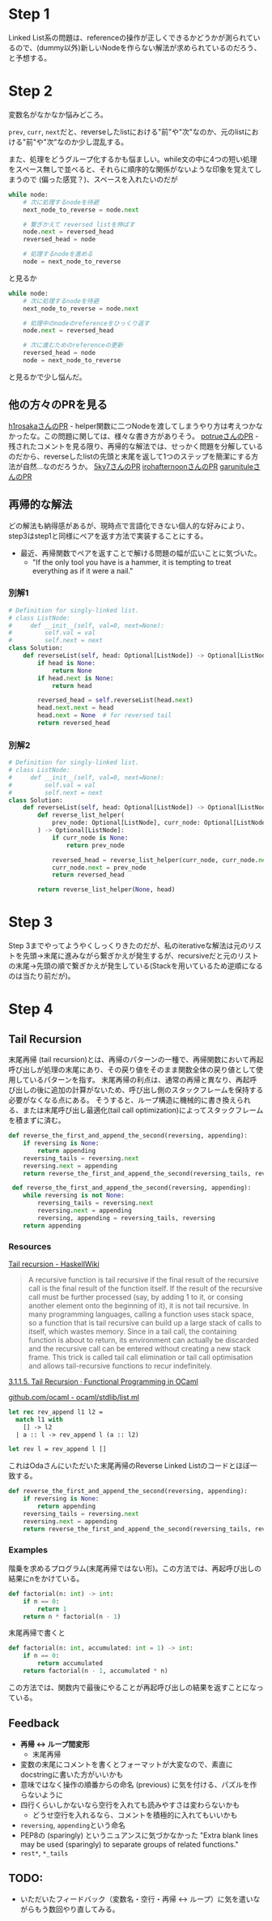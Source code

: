 # Step 1

Linked List系の問題は、referenceの操作が正しくできるかどうかが測られているので、(dummy以外)新しいNodeを作らない解法が求められているのだろう、と予想する。

# Step 2

変数名がなかなか悩みどころ。

`prev`, `curr`, `next`だと、reverseしたlistにおける"前"や"次"なのか、元のlistにおける"前"や"次"なのか少し混乱する。

また、処理をどうグループ化するかも悩ましい。while文の中に4つの短い処理をスペース無しで並べると、それらに順序的な関係がないような印象を覚えてしまうので (偏った感覚？)、スペースを入れたいのだが

```python
while node:
    # 次に処理するnodeを待避
    next_node_to_reverse = node.next

    # 繋ぎかえて reversed listを伸ばす    
    node.next = reversed_head
    reversed_head = node

    # 処理するnodeを進める
    node = next_node_to_reverse
```

と見るか

```python
while node:
    # 次に処理するnodeを待避
    next_node_to_reverse = node.next

    # 処理中のnodeのreferenceをひっくり返す
    node.next = reversed_head

    # 次に進むためのreferenceの更新
    reversed_head = node
    node = next_node_to_reverse
```

と見るかで少し悩んだ。

## 他の方々のPRを見る

[h1rosakaさんのPR](https://github.com/h1rosaka/arai60/pull/10)
	- helper関数に二つNodeを渡してしまうやり方は考えつかなかったな。この問題に関しては、様々な書き方がありそう。
[potrueさんのPR](https://github.com/potrue/leetcode/pull/7)
	- 残されたコメントを見る限り、再帰的な解法では、せっかく問題を分解しているのだから、reverseしたlistの先頭と末尾を返して1つのステップを簡潔にする方法が自然...なのだろうか。
[5ky7さんのPR](https://github.com/5ky7/arai60/pull/8)
[irohafternoonさんのPR](https://github.com/irohafternoon/LeetCode/pull/9)
[garunituleさんのPR](https://github.com/garunitule/coding_practice/pull/7)

## 再帰的な解法

どの解法も納得感があるが、現時点で言語化できない個人的な好みにより、step3はstep1と同様にペアを返す方法で実装することにする。
- 最近、再帰関数でペアを返すことで解ける問題の幅が広いことに気づいた。
    - "If the only tool you have is a hammer, it is tempting to treat everything as if it were a nail."

### 別解1

```python
# Definition for singly-linked list.
# class ListNode:
#     def __init__(self, val=0, next=None):
#         self.val = val
#         self.next = next
class Solution:
    def reverseList(self, head: Optional[ListNode]) -> Optional[ListNode]:
        if head is None:
            return None
        if head.next is None:
            return head

        reversed_head = self.reverseList(head.next)
        head.next.next = head
        head.next = None  # for reversed tail
        return reversed_head
```

### 別解2

```python
# Definition for singly-linked list.
# class ListNode:
#     def __init__(self, val=0, next=None):
#         self.val = val
#         self.next = next
class Solution:
    def reverseList(self, head: Optional[ListNode]) -> Optional[ListNode]:
        def reverse_list_helper(
            prev_node: Optional[ListNode], curr_node: Optional[ListNode]
        ) -> Optional[ListNode]:
            if curr_node is None:
                return prev_node

            reversed_head = reverse_list_helper(curr_node, curr_node.next)
            curr_node.next = prev_node
            return reversed_head

        return reverse_list_helper(None, head)
```

# Step 3

Step 3までやってようやくしっくりきたのだが、私のiterativeな解法は元のリストを先頭→末尾に進みながら繋ぎかえが発生するが、recursiveだと元のリストの末尾→先頭の順で繋ぎかえが発生している(Stackを用いているため逆順になるのは当たり前だが)。

# Step 4

## Tail Recursion

末尾再帰 (tail recursion)とは、再帰のパターンの一種で、再帰関数において再起呼び出しが処理の末尾にあり、その戻り値をそのまま関数全体の戻り値として使用しているパターンを指す。
末尾再帰の利点は、通常の再帰と異なり、再起呼び出しの後に追加の計算がないため、呼び出し側のスタックフレームを保持する必要がなくなる点にある。
そうすると、ループ構造に機械的に書き換えられる、または末尾呼び出し最適化(tail call optimization)によってスタックフレームを積まずに済む。

```python
def reverse_the_first_and_append_the_second(reversing, appending):
    if reversing is None:
        return appending
    reversing_tails = reversing.next
    reversing.next = appending
    return reverse_the_first_and_append_the_second(reversing_tails, reversing)
```

```python
 def reverse_the_first_and_append_the_second(reversing, appending):
    while reversing is not None:
        reversing_tails = reversing.next
        reversing.next = appending
        reversing, appending = reversing_tails, reversing
    return appending
```

### Resources

[Tail recursion - HaskellWiki](https://wiki.haskell.org/index.php?title=Tail_recursion)

> A recursive function is tail recursive if the final result of the recursive call is the final result of the function itself. If the result of the recursive call must be further processed (say, by adding 1 to it, or consing another element onto the beginning of it), it is not tail recursive.
> In many programming languages, calling a function uses stack space, so a function that is tail recursive can build up a large stack of calls to itself, which wastes memory. Since in a tail call, the containing function is about to return, its environment can actually be discarded and the recursive call can be entered without creating a new stack frame. This trick is called tail call elimination or tail call optimisation and allows tail-recursive functions to recur indefinitely.

[3.1.1.5. Tail Recursion · Functional Programming in OCaml](https://courses.cs.cornell.edu/cs3110/2021sp/textbook/data/tail_recursion.html?q=)

[github.com/ocaml - ocaml/stdlib/list.ml](https://github.com/ocaml/ocaml/blob/d325f299896417c5f1d477171135acfdf402e770/stdlib/list.ml#L57)

```ocaml
let rec rev_append l1 l2 =
  match l1 with
    [] -> l2
  | a :: l -> rev_append l (a :: l2)

let rev l = rev_append l []
```

これはOdaさんにいただいた末尾再帰のReverse Linked Listのコードとほぼ一致する。

```python
def reverse_the_first_and_append_the_second(reversing, appending):
    if reversing is None:
        return appending
    reversing_tails = reversing.next
    reversing.next = appending
    return reverse_the_first_and_append_the_second(reversing_tails, reversing)
```

### Examples

階乗を求めるプログラム(末尾再帰ではない形)。この方法では、再起呼び出しの結果にnをかけている。

```python
def factorial(n: int) -> int:
    if n == 0:
        return 1
    return n * factorial(n - 1)
```

末尾再帰で書くと

```python
def factorial(n: int, accumulated: int = 1) -> int:
    if n == 0:
        return accumulated
    return factorial(n - 1, accumulated * n)
```

この方法では、関数内で最後にやることが再起呼び出しの結果を返すことになっている。

## Feedback

- **再帰 <-> ループ間変形**
    - 末尾再帰
- 変数の末尾にコメントを書くとフォーマットが大変なので、素直にdocstringに書いた方がいいかも
- 意味ではなく操作の順番からの命名 (previous) に気を付ける、パズルを作らないように
- 四行くらいしかないなら空行を入れても読みやすさは変わらないかも
    - どうせ空行を入れるなら、コメントを積極的に入れてもいいかも
- `reversing`, `appending`という命名
- PEP8の (sparingly) というニュアンスに気づかなかった "Extra blank lines may be used (sparingly) to separate groups of related functions."
- `rest*`, `*_tails`

## TODO:

- いただいたフィードバック（変数名・空行・再帰 <-> ループ）に気を遣いながらもう数回やり直してみる。
